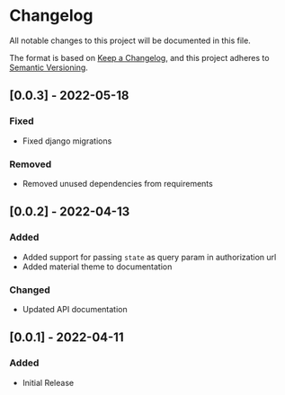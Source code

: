 # Changelog

All notable changes to this project will be documented in this file.

The format is based on [Keep a Changelog](https://keepachangelog.com/en/1.0.0/),
and this project adheres to [Semantic Versioning](https://semver.org/spec/v2.0.0.html).

## [0.0.3] - 2022-05-18

### Fixed

- Fixed django migrations

### Removed

- Removed unused dependencies from requirements

## [0.0.2] - 2022-04-13

### Added

- Added support for passing `state` as query param in authorization url
- Added material theme to documentation

### Changed

- Updated API documentation

## [0.0.1] - 2022-04-11

### Added

- Initial Release
